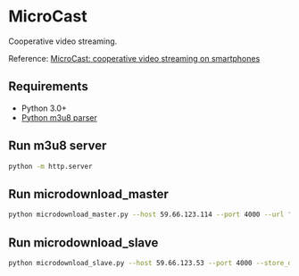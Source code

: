 # MicroCast

Cooperative video streaming.

Reference: [MicroCast: cooperative video streaming on smartphones](http://dl.acm.org/citation.cfm?id=2307643)

## Requirements

- Python 3.0+
- [Python m3u8 parser](https://pypi.python.org/pypi/m3u8)

## Run m3u8 server

```bash
python -m http.server
```

## Run microdownload_master

```bash
python microdownload_master.py --host 59.66.123.114 --port 4000 --url "http://www.usdi.net.tw/video/hls/Taylor_W1_S1.ts.m3u8"
```

## Run microdownload_slave

```bash
python microdownload_slave.py --host 59.66.123.53 --port 4000 --store_dir "data"
```

